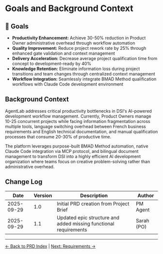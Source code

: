 # Goals and Background Context

## 🎯 Goals

- **Productivity Enhancement:** Achieve 30-50% reduction in Product Owner administrative overhead through workflow automation
- **Quality Improvement:** Reduce project rework rate by 25% through enhanced gate validation and context management
- **Delivery Acceleration:** Decrease average project qualification time from concept to development-ready by 40%
- **Knowledge Retention:** Eliminate information loss during project transitions and team changes through centralized context management
- **Workflow Integration:** Seamlessly integrate BMAD Method qualification workflows with Claude Code development environment

## Background Context

AgentLab addresses critical productivity bottlenecks in DSI's AI-powered development workflow management. Currently, Product Owners manage 10-25 concurrent projects while facing information fragmentation across multiple tools, language switching overhead between French business requirements and English technical documentation, and manual qualification processes that consume 20-30% of productive time.

The platform leverages purpose-built BMAD Method automation, native Claude Code integration via MCP protocol, and bilingual document management to transform DSI into a highly efficient AI development organization where teams focus on creative problem-solving rather than administrative overhead.

## Change Log

| Date | Version | Description | Author |
|------|---------|-------------|---------|
| 2025-09-29 | 1.0 | Initial PRD creation from Project Brief | PM Agent |
| 2025-09-29 | 1.1 | Updated epic structure and added missing functional requirements | Sarah (PO) |

---
[← Back to PRD Index](index.md) | [Next: Requirements →](requirements.md)